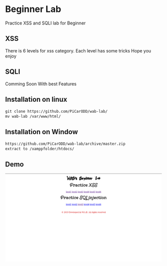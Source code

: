 # Beginner Lab
Practice XSS and SQLI lab for Beginner
## XSS
There is 6 levels for xss category.
Each level has some tricks
Hope you enjoy
## SQLI
Comming Soon With best Features
## Installation on linux
```
git clone https://github.com/PiCarODD/wab-lab/
mv wab-lab /var/www/html/
```
## Installation on Window
```
https://github.com/PiCarODD/wab-lab/archive/master.zip
extract to /xamppfolder/htdocs/
```
## Demo
<img src="Screenshot from 2019-04-23 18-08-02.png">
